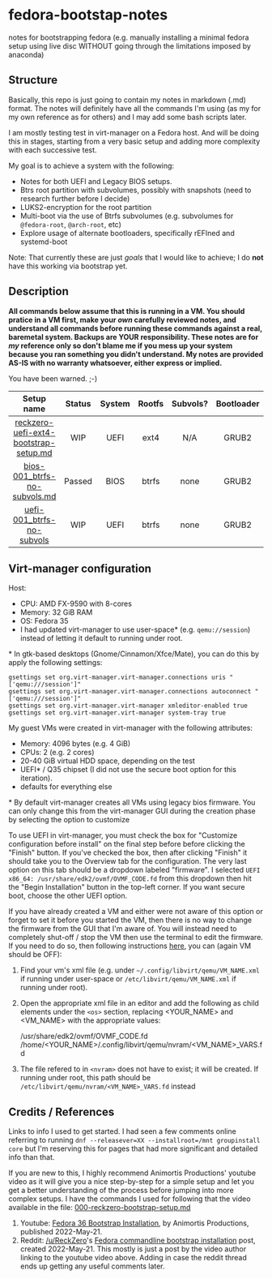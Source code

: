 # fedora-bootstap-notes
notes for bootstrapping fedora (e.g. manually installing a minimal fedora setup using live disc WITHOUT going through the limitations imposed by anaconda)

## Structure

Basically, this repo is just going to contain my notes in markdown (.md) format. The notes will definitely have all the commands I'm using (as my for my own reference as for others) and I may add some bash scripts later.

I am mostly testing test in virt-manager on a Fedora host. And will be doing this in stages, starting from a very basic setup and adding more complexity with each successive test.

My goal is to achieve a system with the following: 

* Notes for both UEFI and Legacy BIOS setups.
* Btrs root partition with subvolumes, possibly with snapshots (need to research further before I decide)
* LUKS2-encryption for the root partition
* Multi-boot via the use of Btrfs subvolumes (e.g. subvolumes for `@fedora-root`, `@arch-root`, etc)
* Explore usage of alternate bootloaders, specifically rEFIned and systemd-boot

Note: That currently these are just *goals* that I would like to achieve; I do **not** have this working via bootstrap yet.


## Description

**All commands below assume that this is running in a VM. You should pratice in a VM first, make your *own* carefully reviewed notes, and understand all commands before running these commands against a real, baremetal system. Backups are YOUR responsibility. These notes are for *my* reference only so don't blame me if you mess up your system because you ran something you didn't understand. My notes are provided AS-IS with no warranty whatsoever, either express or implied.**

You have been warned. ;-)


| Setup name                       | Status | System    | Rootfs | Subvols? | Bootloader   | LUKS | Swap | Multi-OS | Brief Description |
|:--------------------------------:|:------:|:---------:|:------:|:------:|:------------:|:----:|:----:|:--------:|:-----------------:|
| [reckzero-uefi-ext4-bootstrap-setup.md](./reckzero-uefi-ext4-bootstrap-setup.md) | WIP | UEFI | ext4 | N/A |  GRUB2        | no   | yes  | no       | Following steps from Animortis/ReckZero video |
| [bios-001_btrfs-no-subvols.md](./bios-001_btrfs-no-subvols.md) | Passed  | BIOS | btrfs  | none | GRUB2        | no   | yes  | no       | focus on scripting prompts + btrfs |
| [uefi-001_btrfs-no-subvols](./uefi-001_btrfs-no-subvols)   | WIP     | UEFI | btrfs  | none | GRUB2        | no   | yes  | no       | focus on scripting prompts + btrfs |

## Virt-manager configuration

Host:

* CPU: AMD FX-9590 with 8-cores
* Memory: 32 GiB RAM
* OS: Fedora 35
* I had updated virt-manager to use user-space\* (e.g. `qemu://session`) instead of letting it default to running under root.

\* In gtk-based desktops (Gnome/Cinnamon/Xfce/Mate), you can do this by apply the following settings:

    gsettings set org.virt-manager.virt-manager.connections uris "['qemu:///session']"
    gsettings set org.virt-manager.virt-manager.connections autoconnect "['qemu:///session']"
    gsettings set org.virt-manager.virt-manager xmleditor-enabled true
    gsettings set org.virt-manager.virt-manager system-tray true

My guest VMs were created in virt-manager with the following attributes:

* Memory: 4096 bytes (e.g. 4 GiB)
* CPUs: 2 (e.g. 2 cores)
* 20-40 GiB virtual HDD space, depending on the test
* UEFI\* / Q35 chipset (I did not use the secure boot option for this iteration).
* defaults for everything else

\* By default virt-manager creates all VMs using legacy bios firmware. You can only change this from the virt-manager GUI during the creation phase by selecting the option to customize

To use UEFI in virt-manager, you must check the box for "Customize configuration before install" on the final step before before clicking the "Finish" button. If you've checked the box, then after clicking "Finish" it should take you to the Overview tab for the configuration. The very last option on this tab should be a dropdown labeled "firmware". I selected `UEFI x86_64: /usr/share/edk2/ovmf/OVMF_CODE.fd` from this dropdown then hit the "Begin Installation" button in the top-left corner. If you want secure boot, choose the other UEFI option.

If you have already created a VM and either were not aware of this option or forget to set it before you started the VM, then there is no way to change the firmware from the GUI that I'm aware of. You will instead need to completely shut-off / stop the VM then use the terminal to edit the firmware. If you need to do so, then following instructions [here](https://unix.stackexchange.com/questions/612813/virt-manager-change-firmware-after-installation), you can (again VM should be OFF):

1. Find your vm's xml file (e.g. under `~/.config/libvirt/qemu/VM_NAME.xml` if running under user-space or `/etc/libvirt/qemu/VM_NAME.xml` if running under root).

2. Open the appropriate xml file in an editor and add the following as child elements under the `<os>` section, replacing <YOUR_NAME> and <VM_NAME> with the appropriate values:

    <loader readonly='yes' type='pflash'>/usr/share/edk2/ovmf/OVMF_CODE.fd</loader>
    <nvram>/home/<YOUR_NAME>/.config/libvirt/qemu/nvram/<VM_NAME>_VARS.fd</nvram>
 
3. The file refered to in `<nvram>` does not have to exist; it will be created. If running under root, this path should be `/etc/libvirt/qemu/nvram/<VM_NAME>_VARS.fd` instead



## Credits / References

Links to info I used to get started. I had seen a few comments online referring to running `dnf --releasever=XX --installroot=/mnt groupinstall core` but I'm reserving this for pages that had more significant and detailed info than that.

If you are new to this, I highly recommend Animortis Productions' youtube video as it will give you a nice step-by-step for a simple setup and let you get a better understanding of the process before jumping into more complex setups. I have the commands I used for following that the video available in the file: [000-reckzero-bootstrap-setup.md](./reckzero-uefi-ext4-bootstrap-setup.md)


1. Youtube: [Fedora 36 Bootstrap Installation](https://www.youtube.com/watch?v=hjR37L2xC6g), by Animortis Productions, published 2022-May-21.
2. Reddit: [/u/ReckZero](https://www.reddit.com/user/ReckZero)'s [Fedora commandline bootstrap installation](https://www.reddit.com/r/Fedora/comments/uub5b8/fedora_linux_commandline_bootstrap_installation/) post, created 2022-May-21. This mostly is just a post by the video author linking to the youtube video above. Adding in case the reddit thread ends up getting any useful comments later.
